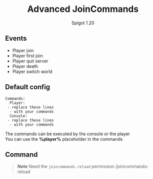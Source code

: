 <div align="center">
<h1>Advanced JoinCommands</h1>
<p>Spigot 1.20</p>  
</div>

## Events
- Player join
- Player first join
- Player quit server
- Player death
- Player switch world

## Default config
```
Commands:
  Player:
 - replace these lines
  - with your commands
  Console:
 - replace these lines
  - with your commands
```

The commands can be executed by the console or the player  
You can use the **%player%** placeholder in the commands

## Command
> **Note**
> Need the `joincommands.reload` permission
/joincommands-reload
